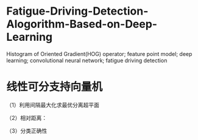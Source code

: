 # Fatigue-Driving-Detection-Alogorithm-Based-on-Deep-Learning
Histogram of Oriented Gradient(HOG) operator; feature point model; deep learning; convolutional neural network; fatigue driving detection

# 线性可分支持向量机
（1）利用间隔最大化求最优分离超平面

（2）相对距离：

（3）分类正确性

